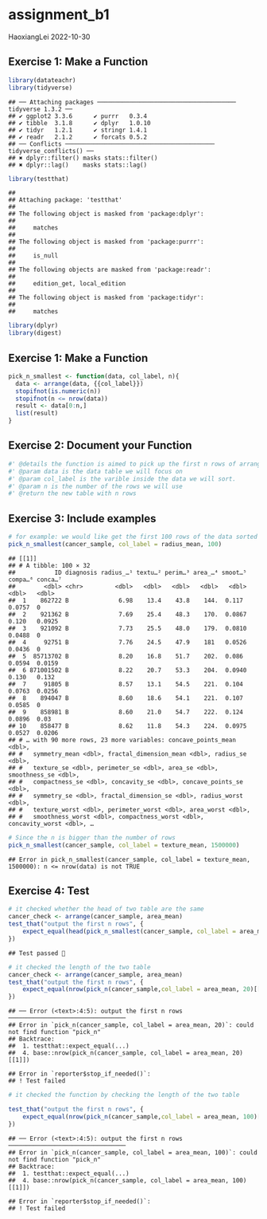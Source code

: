 assignment_b1
================
HaoxiangLei
2022-10-30

## Exercise 1: Make a Function

``` r
library(datateachr)
library(tidyverse)
```

    ## ── Attaching packages ─────────────────────────────────────── tidyverse 1.3.2 ──
    ## ✔ ggplot2 3.3.6      ✔ purrr   0.3.4 
    ## ✔ tibble  3.1.8      ✔ dplyr   1.0.10
    ## ✔ tidyr   1.2.1      ✔ stringr 1.4.1 
    ## ✔ readr   2.1.2      ✔ forcats 0.5.2 
    ## ── Conflicts ────────────────────────────────────────── tidyverse_conflicts() ──
    ## ✖ dplyr::filter() masks stats::filter()
    ## ✖ dplyr::lag()    masks stats::lag()

``` r
library(testthat)
```

    ## 
    ## Attaching package: 'testthat'
    ## 
    ## The following object is masked from 'package:dplyr':
    ## 
    ##     matches
    ## 
    ## The following object is masked from 'package:purrr':
    ## 
    ##     is_null
    ## 
    ## The following objects are masked from 'package:readr':
    ## 
    ##     edition_get, local_edition
    ## 
    ## The following object is masked from 'package:tidyr':
    ## 
    ##     matches

``` r
library(dplyr)
library(digest)
```

## Exercise 1: Make a Function

``` r
pick_n_smallest <- function(data, col_label, n){
  data <- arrange(data, {{col_label}})
  stopifnot(is.numeric(n))
  stopifnot(n <= nrow(data))
  result <- data[0:n,]
  list(result)
}
```

## Exercise 2: Document your Function

``` r
#' @details the function is aimed to pick up the first n rows of arranged table based on one of the varible in table
#' @param data is the data table we will focus on
#' @param col_label is the varible inside the data we will sort.
#' @param n is the number of the rows we will use
#' @return the new table with n rows
```

## Exercise 3: Include examples

``` r
# for example: we would like get the first 100 rows of the data sorted BY radius_mean
pick_n_smallest(cancer_sample, col_label = radius_mean, 100)
```

    ## [[1]]
    ## # A tibble: 100 × 32
    ##           ID diagnosis radius_…¹ textu…² perim…³ area_…⁴ smoot…⁵ compa…⁶ conca…⁷
    ##        <dbl> <chr>         <dbl>   <dbl>   <dbl>   <dbl>   <dbl>   <dbl>   <dbl>
    ##  1    862722 B              6.98    13.4    43.8    144.  0.117   0.0757  0     
    ##  2    921362 B              7.69    25.4    48.3    170.  0.0867  0.120   0.0925
    ##  3    921092 B              7.73    25.5    48.0    179.  0.0810  0.0488  0     
    ##  4     92751 B              7.76    24.5    47.9    181   0.0526  0.0436  0     
    ##  5  85713702 B              8.20    16.8    51.7    202.  0.086   0.0594  0.0159
    ##  6 871001502 B              8.22    20.7    53.3    204.  0.0940  0.130   0.132 
    ##  7     91805 B              8.57    13.1    54.5    221.  0.104   0.0763  0.0256
    ##  8    894047 B              8.60    18.6    54.1    221.  0.107   0.0585  0     
    ##  9    858981 B              8.60    21.0    54.7    222.  0.124   0.0896  0.03  
    ## 10    858477 B              8.62    11.8    54.3    224.  0.0975  0.0527  0.0206
    ## # … with 90 more rows, 23 more variables: concave_points_mean <dbl>,
    ## #   symmetry_mean <dbl>, fractal_dimension_mean <dbl>, radius_se <dbl>,
    ## #   texture_se <dbl>, perimeter_se <dbl>, area_se <dbl>, smoothness_se <dbl>,
    ## #   compactness_se <dbl>, concavity_se <dbl>, concave_points_se <dbl>,
    ## #   symmetry_se <dbl>, fractal_dimension_se <dbl>, radius_worst <dbl>,
    ## #   texture_worst <dbl>, perimeter_worst <dbl>, area_worst <dbl>,
    ## #   smoothness_worst <dbl>, compactness_worst <dbl>, concavity_worst <dbl>, …

``` r
# Since the n is bigger than the number of rows
pick_n_smallest(cancer_sample, col_label = texture_mean, 1500000)
```

    ## Error in pick_n_smallest(cancer_sample, col_label = texture_mean, 1500000): n <= nrow(data) is not TRUE

## Exercise 4: Test

``` r
# it checked whether the head of two table are the same
cancer_check <- arrange(cancer_sample, area_mean)
test_that("output the first n rows", {
    expect_equal(head(pick_n_smallest(cancer_sample, col_label = area_mean, 10)[[1]]), head(cancer_check[0:10,]))
})
```

    ## Test passed 🎉

``` r
# it checked the length of the two table
cancer_check <- arrange(cancer_sample, area_mean)
test_that("output the first n rows", {
    expect_equal(nrow(pick_n(cancer_sample,col_label = area_mean, 20)[[1]]), 20)
})
```

    ## ── Error (<text>:4:5): output the first n rows ─────────────────────────────────
    ## Error in `pick_n(cancer_sample, col_label = area_mean, 20)`: could not find function "pick_n"
    ## Backtrace:
    ##  1. testthat::expect_equal(...)
    ##  4. base::nrow(pick_n(cancer_sample, col_label = area_mean, 20)[[1]])

    ## Error in `reporter$stop_if_needed()`:
    ## ! Test failed

``` r
# it checked the function by checking the length of the two table

test_that("output the first n rows", {
    expect_equal(nrow(pick_n(cancer_sample,col_label = area_mean, 100)[[1]]), 100)
})
```

    ## ── Error (<text>:4:5): output the first n rows ─────────────────────────────────
    ## Error in `pick_n(cancer_sample, col_label = area_mean, 100)`: could not find function "pick_n"
    ## Backtrace:
    ##  1. testthat::expect_equal(...)
    ##  4. base::nrow(pick_n(cancer_sample, col_label = area_mean, 100)[[1]])

    ## Error in `reporter$stop_if_needed()`:
    ## ! Test failed
